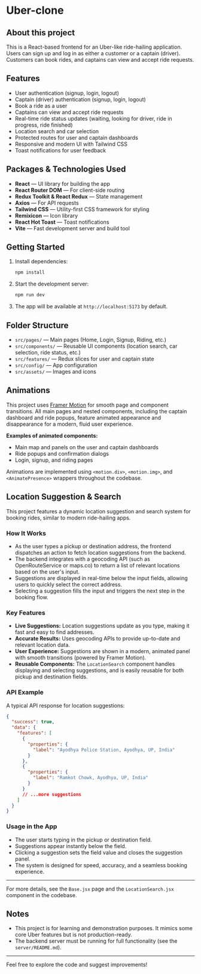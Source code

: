 # Uber-clone

## About this project
This is a React-based frontend for an Uber-like ride-hailing application. Users can sign up and log in as either a customer or a captain (driver). Customers can book rides, and captains can view and accept ride requests.

## Features
- User authentication (signup, login, logout)
- Captain (driver) authentication (signup, login, logout)
- Book a ride as a user
- Captains can view and accept ride requests
- Real-time ride status updates (waiting, looking for driver, ride in progress, ride finished)
- Location search and car selection
- Protected routes for user and captain dashboards
- Responsive and modern UI with Tailwind CSS
- Toast notifications for user feedback

## Packages & Technologies Used
- **React** — UI library for building the app
- **React Router DOM** — For client-side routing
- **Redux Toolkit & React Redux** — State management
- **Axios** — For API requests
- **Tailwind CSS** — Utility-first CSS framework for styling
- **Remixicon** — Icon library
- **React Hot Toast** — Toast notifications
- **Vite** — Fast development server and build tool

## Getting Started
1. Install dependencies:
   ```bash
   npm install
   ```
2. Start the development server:
   ```bash
   npm run dev
   ```
3. The app will be available at `http://localhost:5173` by default.

## Folder Structure
- `src/pages/` — Main pages (Home, Login, Signup, Riding, etc.)
- `src/components/` — Reusable UI components (location search, car selection, ride status, etc.)
- `src/features/` — Redux slices for user and captain state
- `src/config/` — App configuration
- `src/assets/` — Images and icons

## Animations

This project uses [Framer Motion](https://www.framer.com/motion/) for smooth page and component transitions. All main pages and nested components, including the captain dashboard and ride popups, feature animated appearance and disappearance for a modern, fluid user experience.

**Examples of animated components:**
- Main map and panels on the user and captain dashboards
- Ride popups and confirmation dialogs
- Login, signup, and riding pages

Animations are implemented using `<motion.div>`, `<motion.img>`, and `<AnimatePresence>` wrappers throughout the codebase.

## Location Suggestion & Search

This project features a dynamic location suggestion and search system for booking rides, similar to modern ride-hailing apps.

### How It Works
- As the user types a pickup or destination address, the frontend dispatches an action to fetch location suggestions from the backend.
- The backend integrates with a geocoding API (such as OpenRouteService or maps.co) to return a list of relevant locations based on the user's input.
- Suggestions are displayed in real-time below the input fields, allowing users to quickly select the correct address.
- Selecting a suggestion fills the input and triggers the next step in the booking flow.

### Key Features
- **Live Suggestions:** Location suggestions update as you type, making it fast and easy to find addresses.
- **Accurate Results:** Uses geocoding APIs to provide up-to-date and relevant location data.
- **User Experience:** Suggestions are shown in a modern, animated panel with smooth transitions (powered by Framer Motion).
- **Reusable Components:** The `LocationSearch` component handles displaying and selecting suggestions, and is easily reusable for both pickup and destination fields.

### API Example
A typical API response for location suggestions:
```json
{
  "success": true,
  "data": {
    "features": [
      {
        "properties": {
          "label": "Ayodhya Police Station, Ayodhya, UP, India"
        }
      },
      {
        "properties": {
          "label": "Ramkot Chowk, Ayodhya, UP, India"
        }
      }
      // ...more suggestions
    ]
  }
}
```

### Usage in the App
- The user starts typing in the pickup or destination field.
- Suggestions appear instantly below the field.
- Clicking a suggestion sets the field value and closes the suggestion panel.
- The system is designed for speed, accuracy, and a seamless booking experience.

---

For more details, see the `Base.jsx` page and the `LocationSearch.jsx` component in the codebase.

## Notes
- This project is for learning and demonstration purposes. It mimics some core Uber features but is not production-ready.
- The backend server must be running for full functionality (see the `server/README.md`).

---

Feel free to explore the code and suggest improvements!
